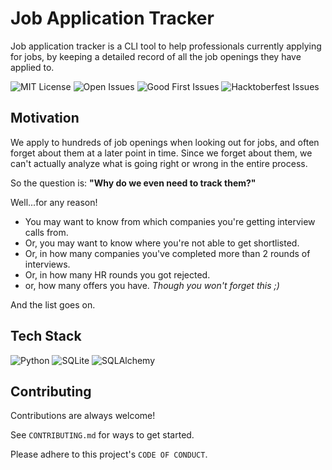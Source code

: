 # Job Application Tracker

Job application tracker is a CLI tool to help
professionals currently applying for jobs, by keeping
a detailed record of all the job openings they have
applied to.

![MIT License](https://img.shields.io/github/license/Aditya-Gupta1/job-application-cli?color=green&style=flat-square)
![Open Issues](https://img.shields.io/github/issues/Aditya-Gupta1/job-application-cli?color=dark-green&style=flat-square)
![Good First Issues](https://img.shields.io/github/issues/Aditya-Gupta1/job-application-cli/good%20first%20issue?color=blue&style=flat-square)
![Hacktoberfest Issues](https://img.shields.io/github/issues/Aditya-Gupta1/job-application-cli/hacktoberfest?color=cyan&style=flat-square)

## Motivation

We apply to hundreds of job openings when looking out for jobs, and often forget about
them at a later point in time. Since we forget about them, we can't actually analyze
what is going right or wrong in the entire process.

So the question is: **"Why do we even need to track them?"**

Well...for any reason!

- You may want to know from which companies you're getting interview calls from.
- Or, you may want to know where you're not able to get shortlisted.
- Or, in how many companies you've completed more than 2 rounds of interviews.
- Or, in how many HR rounds you got rejected.
- or, how many offers you have. *Though you won't forget this ;)*

And the list goes on.

## Tech Stack

![Python](https://img.shields.io/badge/python-3670A0?style=for-the-badge&logo=python&logoColor=ffdd54)
![SQLite](https://img.shields.io/badge/sqlite-%2307405e.svg?style=for-the-badge&logo=sqlite&logoColor=white)
![SQLAlchemy](https://img.shields.io/badge/-SQLAlchemy-blue)

## Contributing

Contributions are always welcome!

See `CONTRIBUTING.md` for ways to get started.

Please adhere to this project's `CODE OF CONDUCT`.
